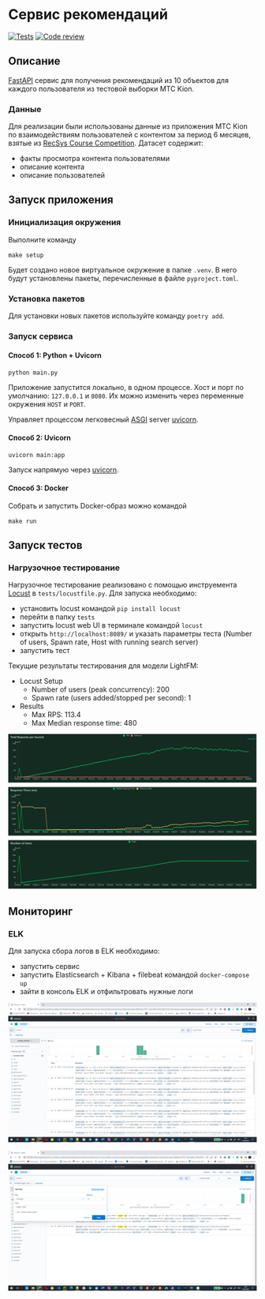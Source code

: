 # Сервис рекомендаций

[![Tests](https://github.com/pacifikus/recsys_service/actions/workflows/tests.yml/badge.svg)](https://github.com/pacifikus/recsys_service/actions/workflows/tests.yml)
[![Code review](https://github.com/pacifikus/recsys_service/actions/workflows/code-style.yml/badge.svg)](https://github.com/pacifikus/recsys_service/actions/workflows/code-style.yml)

## Описание

[FastAPI](https://fastapi.tiangolo.com/) сервис для получения рекомендаций из 10 объектов для каждого пользователя из тестовой выборки МТС Kion.

### Данные

Для реализации были использованы данные из приложения МТС Kion по взаимодействиям пользователей с контентом за период 6 месяцев, взятые из [RecSys Course Competition](https://ods.ai/competitions/competition-recsys-21).
Датасет содержит:

- факты просмотра контента пользователями
- описание контента
- описание пользователей

## Запуск приложения

### Инициализация окружения

Выполните команду
```
make setup
```

Будет создано новое виртуальное окружение в папке `.venv`.
В него будут установлены пакеты, перечисленные в файле `pyproject.toml`.

### Установка пакетов

Для установки новых пакетов используйте команду `poetry add`.

### Запуск сервиса

#### Способ 1: Python + Uvicorn

```
python main.py
```

Приложение запустится локально, в одном процессе. 
Хост и порт по умолчанию: `127.0.0.1` и `8080`.
Их можно изменить через переменные окружения `HOST` и `PORT`.

Управляет процессом легковесный [ASGI](https://asgi.readthedocs.io/en/latest/) server [uvicorn](https://www.uvicorn.org/).


#### Способ 2: Uvicorn

```
uvicorn main:app
```

Запуск напрямую через [uvicorn](https://www.uvicorn.org/).

#### Способ 3: Docker

Собрать и запустить Docker-образ можно командой

```
make run
```

## Запуск тестов

### Нагрузочное тестирование

Нагрузочное тестирование реализовано с помощью инструемента [Locust](https://locust.io/) в `tests/locustfile.py`.
Для запуска необходимо:
- установить locust командой `pip install locust`
- перейти в папку `tests`
- запустить  locust web UI в терминале командой `locust`
- открыть `http://localhost:8089/` и указать параметры теста (Number of users, Spawn rate, Host with running search server)
- запустить тест

Текущие результаты тестирования для модели LightFM:
- Locust Setup
  - Number of users (peak concurrency): 200
  - Spawn rate (users added/stopped per second): 1
- Results
  - Max RPS: 113.4
  - Max Median response time: 480


![alt text](imgs/locust_stats.png)


## Мониторинг

### ELK 

Для запуска сбора логов в ELK необходимо:
- запустить сервис
- запустить Elasticsearch + Kibana + filebeat командой `docker-compose up`
- зайти в консоль ELK и отфильтровать нужные логи

![ELK](imgs/elk_logs.png)


![ELK](imgs/logger_query.png)
